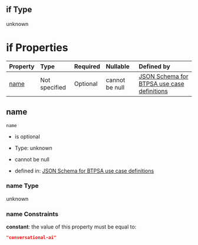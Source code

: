 ## if Type

unknown

# if Properties

| Property      | Type          | Required | Nullable       | Defined by                                                                                                                                                                                                        |
| :------------ | :------------ | :------- | :------------- | :---------------------------------------------------------------------------------------------------------------------------------------------------------------------------------------------------------------- |
| [name](#name) | Not specified | Optional | cannot be null | [JSON Schema for BTPSA use case definitions](btpsa-usecase-properties-services-items-allof-1-then-allof-22-if-properties-name.md "undefined#/properties/services/items/allOf/1/then/allOf/22/if/properties/name") |

## name



`name`

*   is optional

*   Type: unknown

*   cannot be null

*   defined in: [JSON Schema for BTPSA use case definitions](btpsa-usecase-properties-services-items-allof-1-then-allof-22-if-properties-name.md "undefined#/properties/services/items/allOf/1/then/allOf/22/if/properties/name")

### name Type

unknown

### name Constraints

**constant**: the value of this property must be equal to:

```json
"conversational-ai"
```
